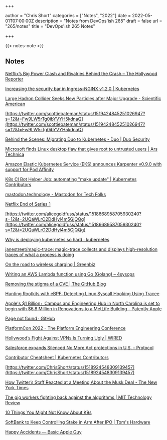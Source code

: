 +++

author = "Chris Short"
categories = ["Notes", "2022"]
date = 2022-05-01T07:00:00Z
description = "Notes from DevOps'ish 265"
draft = false
url = "265/notes"
title = "DevOps'ish 265 Notes"

+++

{{< notes-note >}}

## Notes

[Netflix’s Big Power Clash and Rivalries Behind the Crash – The Hollywood Reporter](https://www.hollywoodreporter.com/business/digital/netflixs-big-wake-up-call-the-power-clash-behind-the-crash-1235136004/)

[Increasing the security bar in Ingress-NGINX v1.2.0 | Kubernetes](https://kubernetes.io/blog/2022/04/28/ingress-nginx-1-2-0/)

[Large Hadron Collider Seeks New Particles after Major Upgrade - Scientific American](https://www.scientificamerican.com/article/large-hadron-collider-seeks-new-particles-after-major-upgrade/)

[https://twitter.com/scottiebateman/status/1519424845251026947?s=12&t=Fw9LW5rTg0ibYVYH5kdnaQ](https://twitter.com/scottiebateman/status/1519424845251026947?s=12&t=Fw9LW5rTg0ibYVYH5kdnaQ)

[Behind the Scenes: Migrating Duo to Kubernetes - Duo | Duo Security](https://duo.com/blog/behind-the-scenes-migrating-duo-to-kubernetes)

[Microsoft finds Linux desktop flaw that gives root to untrusted users | Ars Technica](https://arstechnica.com/information-technology/2022/04/microsoft-finds-linux-desktop-flaw-that-gives-root-to-untrusted-users/)

[Amazon Elastic Kubernetes Service (EKS) announces Karpenter v0.9.0 with support for Pod Affinity](https://aws.amazon.com/about-aws/whats-new/2022/04/amazon-eks-karpenter-v0-9-0-pod-affinity/)

[K8s CI Bot Helper Job: automating "make update" | Kubernetes Contributors](https://www.kubernetes.dev/blog/2022/03/15/k8s-triage-bot-helper-ci-job/)

[mastodon.technology - Mastodon for Tech Folks](https://mastodon.technology/about/more)

[Netflix End of Series 1](https://www.brendangregg.com/blog/2022-04-15/netflix-farewell-1.html?ck_subscriber_id=512838885)

[https://twitter.com/alicegoldfuss/status/1518668958705930240?s=12&t=2UQaWLrO2DdHyl4m5GjQQg](https://twitter.com/alicegoldfuss/status/1518668958705930240?s=12&t=2UQaWLrO2DdHyl4m5GjQQg)

[Why is deploying kubernetes so hard : kubernetes](https://www.reddit.com/r/kubernetes/comments/u3240w/why_is_deploying_kubernetes_so_hard/)

[janestreet/magic-trace: magic-trace collects and displays high-resolution traces of what a process is doing](https://github.com/janestreet/magic-trace)

[On the road to wireless charging | Greenbiz](https://www.greenbiz.com/article/road-wireless-charging)

[Writing an AWS Lambda function using Go (Golang) – 4sysops](https://4sysops.com/archives/writing-an-aws-lambda-function-using-go-golang/)

[Removing the stigma of a CVE | The GitHub Blog](https://github.blog/2022-04-22-removing-the-stigma-of-a-cve/)

[Hunting Rootkits with eBPF: Detecting Linux Syscall Hooking Using Tracee](https://blog.aquasec.com/linux-syscall-hooking-using-tracee)

[Apple's $1 Billion+ Campus and Engineering Hub in North Carolina is set to begin with $6.8 Million in Renovations to a MetLife Building - Patently Apple](https://www.patentlyapple.com/2022/04/apples-1-billion-campus-and-engineering-hub-in-north-carolina-is-set-to-begin-with-68-million-in-renovations-to-a-metlif.html)

[Page not found · GitHub](https://github.com/twitter/the-algorithm)

[PlatformCon 2022 - The Platform Engineering Conference](https://platformcon.com/)

[Hollywood’s Fight Against VPNs Is Turning Ugly | WIRED](https://www.wired.com/story/hollywood-piracy-vpn-lawsuits/)

[Salesforce expands Silenced No More Act protections in U.S. - Protocol](https://www.protocol.com/bulletins/salesforce-silenced-no-more-act)

[Contributor Cheatsheet | Kubernetes Contributors](https://www.kubernetes.dev/docs/contributor-cheatsheet/#squashing-commits)

[https://twitter.com/ChrisShort/status/1518924548309139457](https://twitter.com/ChrisShort/status/1518924548309139457)

[How Twitter’s Staff Reacted at a Meeting About the Musk Deal - The New York Times](https://www.nytimes.com/2022/04/25/business/twitter-parag-agrawal-musk.html?referringSource=articleShare)

[The gig workers fighting back against the algorithms | MIT Technology Review](https://www.technologyreview.com/2022/04/21/1050381/the-gig-workers-fighting-back-against-the-algorithms/)

[10 Things You Might Not Know About K9s](https://kubesimplify.com/10-things-you-might-not-know-about-k9s)

[SoftBank to Keep Controlling Stake in Arm After IPO | Tom's Hardware](https://www.tomshardware.com/news/arm-to-keep-controlling-stake-in-arm-after-ipo)

[Happy Accidents — Basic Apple Guy](https://basicappleguy.com/basicappleblog/happy-accidents)
